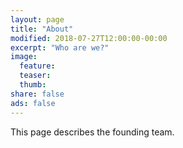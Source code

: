```yaml
---
layout: page
title: "About"
modified: 2018-07-27T12:00:00-00:00
excerpt: "Who are we?"
image:
  feature:
  teaser:
  thumb:
share: false
ads: false
---
```


This page describes the founding team.